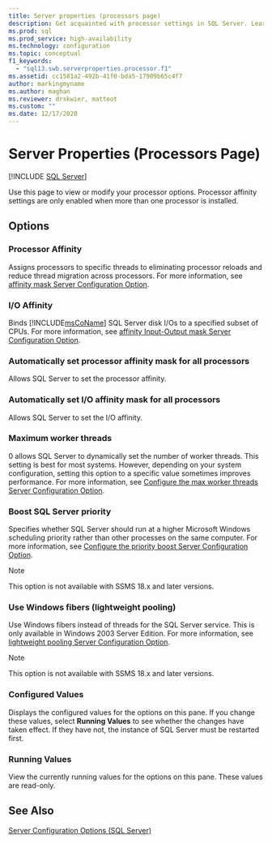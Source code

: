 ```yaml
---
title: Server properties (processors page)
description: Get acquainted with processor settings in SQL Server. Learn which options control the number of worker threads, the processor assignment, and other properties.
ms.prod: sql
ms.prod_service: high-availability
ms.technology: configuration
ms.topic: conceptual
f1_keywords:
  - "sql13.swb.serverproperties.processor.f1"
ms.assetid: cc1581a2-492b-41f0-bda5-17909b65c4f7
author: markingmyname
ms.author: maghan
ms.reviewer: drskwier, matteot
ms.custom: ""
ms.date: 12/17/2020
---
```


# Server Properties (Processors Page)

[!INCLUDE [SQL Server](../../includes/applies-to-version/sqlserver.md)]

Use this page to view or modify your processor options. Processor affinity settings are only enabled when more than one processor is installed.  

## Options

### Processor Affinity
Assigns processors to specific threads to eliminating processor reloads and reduce thread migration across processors. For more information, see [affinity mask Server Configuration Option](../../database-engine/configure-windows/affinity-mask-server-configuration-option.md).

### I/O Affinity
Binds [!INCLUDE[msCoName](../../includes/msconame-md.md)] SQL Server disk I/Os to a specified subset of CPUs. For more information, see [affinity Input-Output mask Server Configuration Option](../../database-engine/configure-windows/affinity-input-output-mask-server-configuration-option.md).

### Automatically set processor affinity mask for all processors
Allows SQL Server to set the processor affinity.

### Automatically set I/O affinity mask for all processors
Allows SQL Server to set the I/O affinity.

### Maximum worker threads
0 allows SQL Server to dynamically set the number of worker threads. This setting is best for most systems. However, depending on your system configuration, setting this option to a specific value sometimes improves performance. For more information, see [Configure the max worker threads Server Configuration Option](../../database-engine/configure-windows/configure-the-max-worker-threads-server-configuration-option.md).  

### Boost SQL Server priority
Specifies whether SQL Server should run at a higher Microsoft Windows scheduling priority rather than other processes on the same computer. For more information, see [Configure the priority boost Server Configuration Option](../../database-engine/configure-windows/configure-the-priority-boost-server-configuration-option.md).  

> [!Note]
> This option is not available with SSMS 18.x and later versions.

### Use Windows fibers (lightweight pooling)
Use Windows fibers instead of threads for the SQL Server service. This is only available in Windows 2003 Server Edition. For more information, see [lightweight pooling Server Configuration Option](../../database-engine/configure-windows/lightweight-pooling-server-configuration-option.md).

> [!Note]
> This option is not available with SSMS 18.x and later versions.

### Configured Values
Displays the configured values for the options on this pane. If you change these values, select **Running Values** to see whether the changes have taken effect. If they have not, the instance of SQL Server must be restarted first.

### Running Values
View the currently running values for the options on this pane. These values are read-only.

## See Also
[Server Configuration Options &#40;SQL Server&#41;](../../database-engine/configure-windows/server-configuration-options-sql-server.md)  


